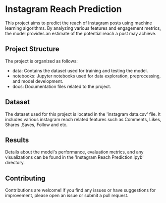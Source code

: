 # Instagram Reach Prediction

This project aims to predict the reach of Instagram posts using machine learning algorithms. By analyzing various features and engagement metrics, the model provides an estimate of the potential reach a post may achieve.




## Project Structure
The project is organized as follows:

 - data: Contains the dataset used for training and testing the model.
 - notebooks: Jupyter notebooks used for data exploration, preprocessing, and model development.
 - docs: Documentation files related to the project.
## Dataset
The dataset used for this project is located in the 'instagram data.csv' file. It includes various instagram reach related features such as Comments, Likes, Shares ,Saves, Follow and etc.

## Results
Details about the model's performance, evaluation metrics, and any visualizations can be found in the 'Instagram Reach Prediction.ipyb' directory.


## Contributing

Contributions are welcome! If you find any issues or have suggestions for improvement, please open an issue or submit a pull request.
